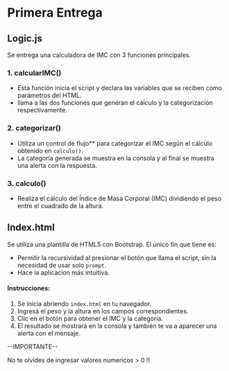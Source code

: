 # Primera Entrega

## **Logic.js**

Se entrega una calculadora de IMC con 3 funciones principales.

### 1. calcularIMC()
- Esta función inicia el script y declara las variables que se reciben como parámetros del HTML.
- llama a las dos funciones que generan el cálculo y la categorización respectivamente.

### 2. categorizar()
- Utiliza un control de flujo** para categorizar el IMC según el cálculo obtenido en `calculo()`.
- La categoría generada se muestra en la consola y al final se muestra una alerta con la respuesta.

### 3. calculo()
- Realiza el cálculo del Índice de Masa Corporal (IMC) dividiendo el peso entre el cuadrado de la altura.

## **Index.html**

Se utiliza una plantilla de HTML5 con Bootstrap. El único fin que tiene es:

- Permitir la recursividad al presionar el botón que llama el script, sin la necesidad de usar solo `prompt`.
- Hace la aplicacion más intuitiva.

#### Instrucciones:
1. Se inicia abriendo `index.html` en tu navegador.
2. Ingresá el peso y la altura en los campos correspondientes.
3. Clic en el botón para obtener el IMC y la categoría.
4. El resultado se mostrará en la consola y también te va a aparecer una alerta con el mensaje.

--IMPORTANTE-- 

No te olvides de ingresar valores numericos > 0 !!
